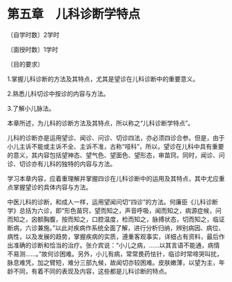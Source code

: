 # 第五章　儿科诊断学特点

〔自学时数〕2学时

〔面授时数〕1学时

〔目的要求〕

1.掌握儿科诊断的方法及其特点，尤其是望诊在儿科诊断中的重要意义。

2.熟悉儿科切诊中按诊的内容与方法。

3.了解小儿脉法。

本章所述，为儿科的诊断方法及其特点，所以称之“儿科诊断学特点”。

儿科的诊断亦是运用望诊、闻诊、问诊、切诊四法，亦必须四诊合参。但是，由于小儿主诉不能或主诉不全、主诉不准，古称“哑科”，所以，望诊在儿科中具有重要的意义，其内容包括望神态、望气色、望面色、望形态，审苗窍。同时，闻诊、问诊、切诊亦有儿科的独特的内容与方法。

学习本章内容，应着重理解并掌握四诊在儿科诊断中的运用及其特点，其中尤应重点掌握望诊的具体内容与方法。

中医儿科的诊断，和成人一样，运用望闻问切“四诊”的方法。何廉臣《儿科诊断学》总括为六诊，即“形色苗窍，望而知之，声音呼吸，闻而知之，病源症候，问而知之，囟额胸腹，按而知之，口腔温度，检而知之，脉搏状态，切而知之，临证断病，六诊兼施。”以此对疾病作系统全面了解，进行分析归纳，辨别病因、病位、病性，以及发展的趋势，掌握疾病的实质，遵重客观事实，详细占有资料，最后作出准确的诊断和恰当的治疗。张介宾说：“小儿之病，……以其言语不能通，病情不易测……。”故何诊困难。另外，小儿有病，常常畏药怯针，临诊时常啼哭叫扰，脉息难凭，加之臂短，难分三部九候，故闻切亦较困难。皮肤嫩薄，以望为主，年龄不同，有着不同的表现及内容，这些都是儿科诊断的特点。